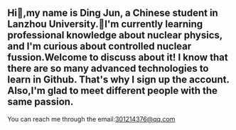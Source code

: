 ## Hi👋,my name is Ding Jun, a Chinese student in Lanzhou University.🌱I'm currently learning professional knowledge about nuclear physics, and I'm curious about controlled nuclear fussion.Welcome to discuss about it! I know that there are so many advanced technologies to learn in Github. That's why I sign up the account. Also,I'm glad to meet different people with the same passion.
You can reach me through the email:301214376@qq.com

<!--
**NGC-nfr7293/NGC-nfr7293** is a ✨ _special_ ✨ repository because its `README.md` (this file) appears on your GitHub profile.

Here are some ideas to get you started:

- 🔭 I’m currently working on ...
- 🌱 I’m currently learning ...
- 👯 I’m looking to collaborate on ...
- 🤔 I’m looking for help with ...
- 💬 Ask me about ...
- 📫 How to reach me: ...
- 😄 Pronouns: ...
- ⚡ Fun fact: ...
-->
